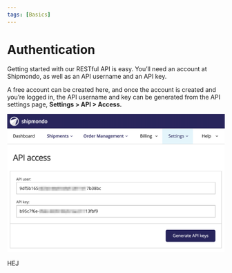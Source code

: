 ```yaml
---
tags: [Basics]
---
```


# Authentication

Getting started with our RESTful API is easy. You’ll need an account at Shipmondo, as well as an API username and an API key.

A free account can be created here, and once the account is created and you’re logged in, the API username and key can be generated from the API settings page, **Settings > API > Access.**

![Getting API key ](../../assets/images/api-access.png)

HEJ
